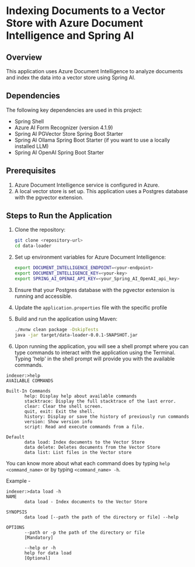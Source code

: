 # Indexing Documents to a Vector Store with Azure Document Intelligence and Spring AI

## Overview
This application uses Azure Document Intelligence to analyze documents and index the data into a vector store using Spring AI.

## Dependencies
The following key dependencies are used in this project:

- Spring Shell
- Azure AI Form Recognizer (version 4.1.9)
- Spring AI PGVector Store Spring Boot Starter
- Spring AI Ollama Spring Boot Starter (if you want to use a locally installed LLM)
- Spring AI OpenAI Spring Boot Starter


## Prerequisites
1. Azure Document Intelligence service is configured in Azure.
2. A local vector store is set up. This application uses a Postgres database with the pgvector extension.

## Steps to Run the Application
1. Clone the repository:
    ```sh
    git clone <repository-url>
    cd data-loader
    ```

2. Set up environment variables for Azure Document Intelligence:
    ```sh
    export DOCUMENT_INTELLIGENCE_ENDPOINT=<your-endpoint>
    export DOCUMENT_INTELLIGENCE_KEY=<your-key>
    export SPRING_AI_OPENAI_API_KEY=<your_Spring_AI_OpenAI_api_key>
    ```

3. Ensure that your Postgres database with the pgvector extension is running and accessible.

4. Update the `application.properties` file with the specific profile

5. Build and run the application using Maven:
    ```sh
    ./mvnw clean package -DskipTests
    java -jar target/data-loader-0.0.1-SNAPSHOT.jar
    ```

6. Upon running the application, you will see a shell prompt where you can type commands to interact with the application using the Terminal. Typing 'help' in the shell prompt will provide you with the available commands.
```
indexer:>help
AVAILABLE COMMANDS

Built-In Commands
       help: Display help about available commands
       stacktrace: Display the full stacktrace of the last error.
       clear: Clear the shell screen.
       quit, exit: Exit the shell.
       history: Display or save the history of previously run commands
       version: Show version info
       script: Read and execute commands from a file.

Default
       data load: Index documents to the Vector Store
       data delete: Deletes documents from the Vector Store
       data list: List files in the Vector store
```

You can know more about what each command does by typing ```help <command_name>``` or by typing ```<command_name> -h```.

Example -
```
indexer:>data load -h
NAME
       data load - Index documents to the Vector Store

SYNOPSIS
       data load [--path the path of the directory or file] --help

OPTIONS
       --path or -p the path of the directory or file
       [Mandatory]

       --help or -h
       help for data load
       [Optional]
```